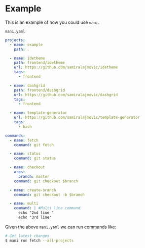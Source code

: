 # Example

This is an example of how you could use `mani`.

`mani.yaml`
```yaml
projects:
  - name: example
    path: .

  - name: idetheme
    path: frontend/idetheme
    url: https://github.com/samiralajmovic/idetheme
    tags:
      - frontend

  - name: dashgrid
    path: frontend/dashgrid
    url: https://github.com/samiralajmovic/dashgrid
    tags:
      - frontend

  - name: template-generator
    url: https://github.com/samiralajmovic/template-generator
    tags:
      - bash

commands:
  - name: fetch
    command: git fetch

  - name: status
    command: git status

  - name: checkout
    args:
      branch: master
    command: git checkout $branch

  - name: create-branch
    command: git checkout -b $branch

  - name: multi
    command: | #Multi line command
      echo "2nd line "
      echo "3rd line"
```

Given the above `mani.yaml` we can run commands like:

```sh
# Get latest changes
$ mani run fetch --all-projects
```
